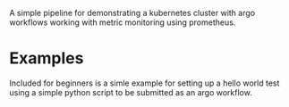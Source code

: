 A simple pipeline for demonstrating a kubernetes cluster with 
argo workflows working with metric monitoring using prometheus.

# Examples
Included for beginners is a simle example for setting up a hello world test 
using a simple python script to be submitted as an argo workflow.